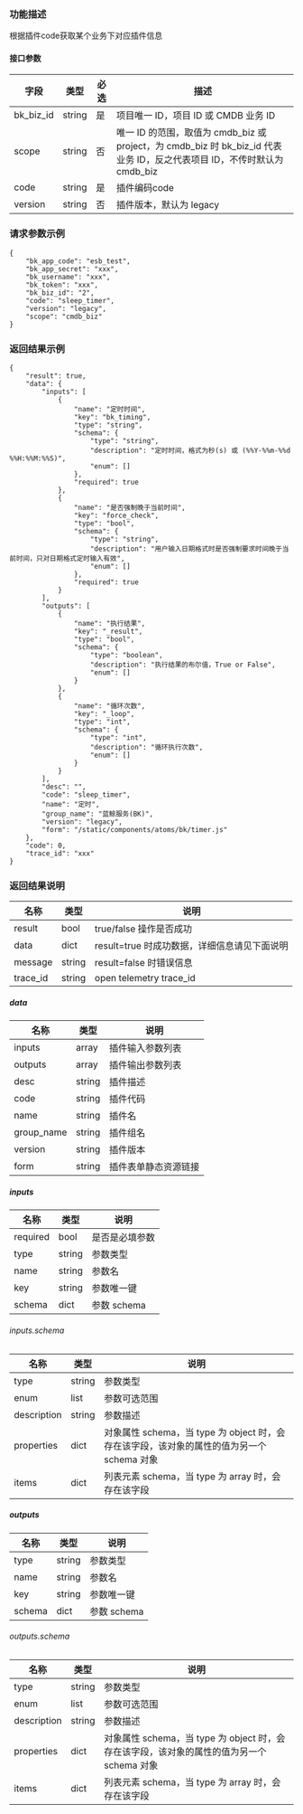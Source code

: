 ### 功能描述

根据插件code获取某个业务下对应插件信息

#### 接口参数

| 字段          |  类型       | 必选   |  描述             |
|-----------------|-------------|---------|------------------|
|   bk_biz_id       |   string     |   是   |  项目唯一 ID，项目 ID 或 CMDB 业务 ID |
|   scope           |   string     |   否   |  唯一 ID 的范围，取值为 cmdb_biz 或 project，为 cmdb_biz 时 bk_biz_id 代表业务 ID，反之代表项目 ID，不传时默认为 cmdb_biz |
|   code            |   string     |   是   |  插件编码code |
|   version         |   string     |   否   |  插件版本，默认为 legacy | 

### 请求参数示例

```
{
    "bk_app_code": "esb_test",
    "bk_app_secret": "xxx",
    "bk_username": "xxx",
    "bk_token": "xxx",
    "bk_biz_id": "2",
    "code": "sleep_timer",
    "version": "legacy",
    "scope": "cmdb_biz"
}
```

### 返回结果示例

```
{
    "result": true,
    "data": {
        "inputs": [
            {
                "name": "定时时间",
                "key": "bk_timing",
                "type": "string",
                "schema": {
                    "type": "string",
                    "description": "定时时间，格式为秒(s) 或 (%%Y-%%m-%%d %%H:%%M:%%S)",
                    "enum": []
                },
                "required": true
            },
            {
                "name": "是否强制晚于当前时间",
                "key": "force_check",
                "type": "bool",
                "schema": {
                    "type": "string",
                    "description": "用户输入日期格式时是否强制要求时间晚于当前时间，只对日期格式定时输入有效",
                    "enum": []
                },
                "required": true
            }
        ],
        "outputs": [
            {
                "name": "执行结果",
                "key": "_result",
                "type": "bool",
                "schema": {
                    "type": "boolean",
                    "description": "执行结果的布尔值，True or False",
                    "enum": []
                }
            },
            {
                "name": "循环次数",
                "key": "_loop",
                "type": "int",
                "schema": {
                    "type": "int",
                    "description": "循环执行次数",
                    "enum": []
                }
            }
        ],
        "desc": "",
        "code": "sleep_timer",
        "name": "定时",
        "group_name": "蓝鲸服务(BK)",
        "version": "legacy",
        "form": "/static/components/atoms/bk/timer.js"
    },
    "code": 0,
    "trace_id": "xxx"
}
```

### 返回结果说明

|   名称   |  类型  |           说明             |
| ------------ | ---------- | ------------------------------ |
|  result      |    bool    |      true/false 操作是否成功     |
|  data        |    dict      |      result=true 时成功数据，详细信息请见下面说明     |
|  message        |    string      |      result=false 时错误信息     |
|  trace_id     |    string  |      open telemetry trace_id     |

##### data

|   名称   |  类型  |           说明             |
| ------------ | ---------- | ------------------------------ |
|  inputs      |    array    |      插件输入参数列表    |
|  outputs      |    array    |      插件输出参数列表    |
|  desc      |    string    |      插件描述    |
|  code      |    string    |      插件代码    |
|  name      |    string    |      插件名    |
|  group_name      |    string    |      插件组名    |
|  version      |    string    |      插件版本    |
|  form         |    string    |      插件表单静态资源链接    |

##### inputs

|   名称   |  类型  |           说明             |
| ------------ | ---------- | ------------------------------ |
| required | bool | 是否是必填参数 |
| type | string | 参数类型 |
| name | string | 参数名 |
| key | string | 参数唯一键 |
| schema | dict | 参数 schema |

###### inputs.schema

|   名称   |  类型  |           说明             |
| ------------ | ---------- | ------------------------------ |
| type | string | 参数类型 |
| enum | list | 参数可选范围 |
|  description      |    string    |   参数描述   |
| properties | dict | 对象属性 schema，当 type 为 object 时，会存在该字段，该对象的属性的值为另一个 schema 对象  |
| items | dict | 列表元素 schema，当 type 为 array 时，会存在该字段 |

##### outputs

|   名称   |  类型  |           说明             |
| ------------ | ---------- | ------------------------------ |
| type | string | 参数类型 |
| name | string | 参数名 |
| key | string | 参数唯一键 |
| schema | dict | 参数 schema |

###### outputs.schema

|   名称   |  类型  |           说明             |
| ------------ | ---------- | ------------------------------ |
| type | string | 参数类型 |
| enum | list | 参数可选范围 |
|  description      |    string    |   参数描述   |
| properties | dict | 对象属性 schema，当 type 为 object 时，会存在该字段，该对象的属性的值为另一个 schema 对象  |
| items | dict | 列表元素 schema，当 type 为 array 时，会存在该字段 |